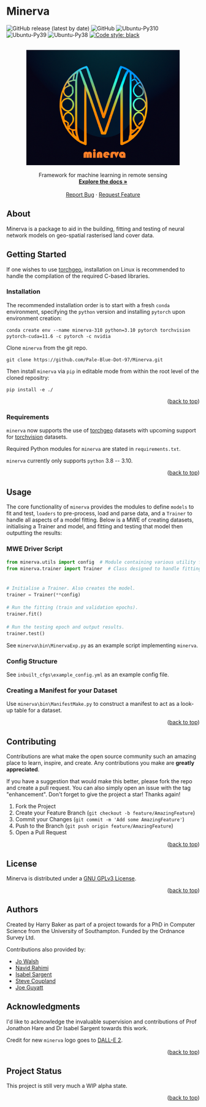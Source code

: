 # Minerva

![GitHub release (latest by date)](https://img.shields.io/github/v/release/Pale-Blue-Dot-97/Minerva) ![GitHub](https://img.shields.io/github/license/Pale-Blue-Dot-97/Minerva) ![Ubuntu-Py310](https://github.com/Pale-Blue-Dot-97/Minerva/actions/workflows/ubuntu_tests_310.yml/badge.svg) ![Ubuntu-Py39](https://github.com/Pale-Blue-Dot-97/Minerva/actions/workflows/ubuntu_tests_39.yml/badge.svg) ![Ubuntu-Py38](https://github.com/Pale-Blue-Dot-97/Minerva/actions/workflows/ubuntu_tests_38.yml/badge.svg) [![Code style: black](https://img.shields.io/badge/code%20style-black-000000.svg)](https://github.com/psf/black)

<!-- PROJECT LOGO -->
<br />
<div align="center">
  <a href="https://github.com/othneildrew/Best-README-Template">
    <img src="docs/images/Minerva_logo_v3.png" alt="Logo" width="400" height="300">
  </a>
  <p align="center">
    Framework for machine learning in remote sensing
    <br />
    <a href="https://pale-blue-dot-97.github.io/Minerva/"><strong>Explore the docs »</strong></a>
    <br />
    <br />
    <a href="https://github.com/Pale-Blue-Dot-97/Minerva/issues">Report Bug</a>
    ·
    <a href="https://github.com/Pale-Blue-Dot-97/Minerva/issues">Request Feature</a>
  </p>
</div>

## About

Minerva is a package to aid in the building, fitting and testing of neural network models on geo-spatial
rasterised land cover data.

## Getting Started

If one wishes to use [torchgeo](https://pypi.org/project/torchgeo/), installation on Linux is recommended to handle the
compilation of the required C-based libraries.

### Installation

The recommended installation order is to start with a fresh `conda` environment, specifying the `python`
version and installing `pytorch` upon environment creation:

```shell
conda create env --name minerva-310 python=3.10 pytorch torchvision pytorch-cuda=11.6 -c pytorch -c nvidia
```

Clone `minerva` from the git repo.

```shell
git clone https://github.com/Pale-Blue-Dot-97/Minerva.git
```

Then install `minerva` via `pip` in editable mode from within the root level of the cloned repositry:

```shell
pip install -e ./
```

<p align="right">(<a href="#top">back to top</a>)</p>

### Requirements

`minerva` now supports the use of [torchgeo](https://torchgeo.readthedocs.io/en/latest/)
datasets with upcoming support for [torchvision](https://pytorch.org/vision/stable/index.html) datasets.

Required Python modules for `minerva` are stated in `requirements.txt`.

`minerva` currently only supports `python` 3.8 -- 3.10.

<p align="right">(<a href="#top">back to top</a>)</p>

## Usage

The core functionality of `minerva` provides the modules to define `models` to fit and test, `loaders` to pre-process,
load and parse data, and a `Trainer` to handle all aspects of a model fitting. Below is a MWE of creating datasets,
initialising a Trainer and model, and fitting and testing that model then outputting the results:

### MWE Driver Script

```python
from minerva.utils import config  # Module containing various utility functions.
from minerva.trainer import Trainer  # Class designed to handle fitting of model.


# Initialise a Trainer. Also creates the model.
trainer = Trainer(**config)

# Run the fitting (train and validation epochs).
trainer.fit()

# Run the testing epoch and output results.
trainer.test()
```

See `minerva\bin\MinervaExp.py` as an example script implementing `minerva`.

### Config Structure

See `inbuilt_cfgs\example_config.yml` as an example config file.

### Creating a Manifest for your Dataset

Use `minerva\bin\ManifestMake.py` to construct a manifest to act as a look-up table for a dataset.

<p align="right">(<a href="#top">back to top</a>)</p>

<!-- CONTRIBUTING -->
## Contributing

Contributions are what make the open source community such an amazing place to learn, inspire, and create. Any contributions you make are **greatly appreciated**.

If you have a suggestion that would make this better, please fork the repo and create a pull request. You can also simply open an issue with the tag "enhancement".
Don't forget to give the project a star! Thanks again!

1. Fork the Project
2. Create your Feature Branch (`git checkout -b feature/AmazingFeature`)
3. Commit your Changes (`git commit -m 'Add some AmazingFeature'`)
4. Push to the Branch (`git push origin feature/AmazingFeature`)
5. Open a Pull Request

<p align="right">(<a href="#top">back to top</a>)</p>

## License

Minerva is distributed under a [GNU GPLv3 License](https://choosealicense.com/licenses/gpl-3.0/).

<p align="right">(<a href="#top">back to top</a>)</p>

## Authors

Created by Harry Baker as part of a project towards for a PhD in Computer Science from the
University of Southampton. Funded by the Ordnance Survey Ltd.

Contributions also provided by:

- [Jo Walsh](https://github.com/metazool)
- [Navid Rahimi](https://github.com/NavidCOMSC)
- [Isabel Sargent](https://github.com/PenguinJunk)
- [Steve Coupland](https://github.com/scoupland-os)
- [Joe Guyatt](https://github.com/joeguyatt97)

## Acknowledgments

I'd like to acknowledge the invaluable supervision and contributions of Prof Jonathon Hare and
Dr Isabel Sargent towards this work.

Credit for new `minerva` logo goes to [DALL-E 2](https://openai.com/dall-e-2/).

<p align="right">(<a href="#top">back to top</a>)</p>

## Project Status

This project is still very much a WIP alpha state.

<p align="right">(<a href="#top">back to top</a>)</p>
